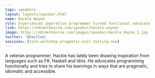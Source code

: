 ```yaml
---
tags: speakers
layout: layouts/speaker.html
name: Hackle Wayne
role: Experienced imperative programmer turned functional advocate
link: https://ndcmelbourne.com/speaker/hackle-wayne/
image: https://ndcmelbourne.com/images/speaker/Hackle_Wayne_1.jpg
twitter: '@hacklew'
sessions: [talk-workshop-pragmatic-unit-testing-now]
---
```

A veteran programmer, Hackle has lately been drawing inspiration from languages such as F#, Haskell and Idris. He advocates programming functionally and tries to share his learnings in ways that are pragmatic, idiomatic and accessible.